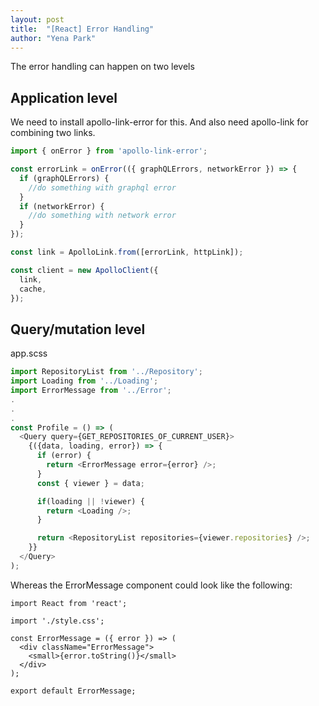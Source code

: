 ```yaml
---
layout: post
title:  "[React] Error Handling"
author: "Yena Park"
---
```


The error handling can happen on two levels

## Application level
We need to install apollo-link-error for this. And also need apollo-link for combining two links.
```javascript
import { onError } from 'apollo-link-error';

const errorLink = onError(({ graphQLErrors, networkError }) => {
  if (graphQLErrors) {
    //do something with graphql error
  }
  if (networkError) {
    //do something with network error
  }
});

const link = ApolloLink.from([errorLink, httpLink]);

const client = new ApolloClient({
  link,
  cache,
});
```

## Query/mutation level
app.scss
```javascript
import RepositoryList from '../Repository';
import Loading from '../Loading';
import ErrorMessage from '../Error';
.
.
.
const Profile = () => (
  <Query query={GET_REPOSITORIES_OF_CURRENT_USER}>
    {({data, loading, error}) => {
      if (error) {
        return <ErrorMessage error={error} />;
      }
      const { viewer } = data;

      if(loading || !viewer) {
        return <Loading />;
      }

      return <RepositoryList repositories={viewer.repositories} />;
    }}
  </Query>
);
```
Whereas the ErrorMessage component could look like the following:
```
import React from 'react';

import './style.css';

const ErrorMessage = ({ error }) => (
  <div className="ErrorMessage">
    <small>{error.toString()}</small>
  </div>
);

export default ErrorMessage;
```
